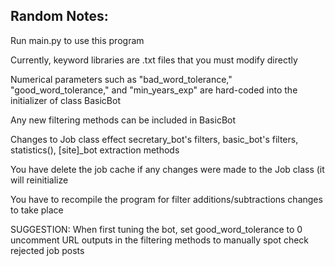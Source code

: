 Random Notes:
---------------------------------------------

Run main.py to use this program

Currently, keyword libraries are .txt files that you must modify directly

Numerical parameters such as "bad_word_tolerance," "good_word_tolerance," and "min_years_exp" are hard-coded into the initializer of class BasicBot

Any new filtering methods can be included in BasicBot

Changes to Job class effect secretary_bot's filters, basic_bot's filters, statistics(), [site]_bot extraction methods

You have delete the job cache if any changes were made to the Job class (it will reinitialize

You have to recompile the program for filter additions/subtractions changes to take place

SUGGESTION: When first tuning the bot, set good_word_tolerance to 0
            uncomment URL outputs in the filtering methods to manually spot check rejected job posts
